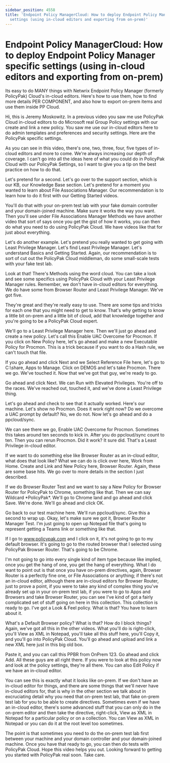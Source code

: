 ```yaml
---
sidebar_position: 4558
title: 'Endpoint Policy ManagerCloud: How to deploy Endpoint Policy Manager specific
  settings (using in-cloud editors and exporting from on-prem)'
---
```


# Endpoint Policy ManagerCloud: How to deploy Endpoint Policy Manager specific settings (using in-cloud editors and exporting from on-prem)

Its easy to do MANY things with Netwrix Endpoint Policy Manager (formerly PolicyPak) Cloud's in-cloud editors. Here's how to use them, how to find more details PER COMPONENT, and also how to export on-prem items and use them inside PP Cloud.

Hi, this is Jeremy Moskowitz. In a previous video you saw me use PolicyPak Cloud in-cloud editors to do Microsoft real Group Policy settings with our create and link a new policy. You saw me use our in-cloud editors here to do admin templates and preferences and security settings. Here are the PolicyPak specific settings.

As you can see in this video, there's one, two, three, four, five types of in-cloud editors and more to come. We're always increasing our depth of coverage. I can't go into all the ideas here of what you could do in PolicyPak Cloud with our PolicyPak Settings, so I want to give you a tip on the best practice on how to do that.

Let's pretend for a second. Let's go over to the support section, which is our KB, our Knowledge Base section. Let's pretend for a moment you wanted to learn about File Associations Manager. Our recommendation is to learn how to do it first with our Getting Started videos.

You'll do that with your on-prem test lab with your fake domain controller and your domain-joined machine. Make sure it works the way you want. Then you'll see under File Associations Manager Methods we have another video that sort of says once you get the gist of how it works, you can then do what you need to do using PolicyPak Cloud. We have videos like that for just about everything.

Let's do another example. Let's pretend you really wanted to get going with Least Privilege Manager. Let's find Least Privilege Manager. Let's understand Basics and Getting Started. Again, our recommendation is to sort of cut out the PolicyPak Cloud middleman, do some small-scale tests with your fake test lab.

Look at that! There's Methods using the word cloud. You can take a look and see some specifics using PolicyPak Cloud with your Least Privilege Manager rules. Remember, we don't have in-cloud editors for everything. We do have some from Browser Router and Least Privilege Manager. We've got five.

They're great and they're really easy to use. There are some tips and tricks for each one that you might need to get to know. That's why getting to know a little bit on-prem and a little bit of cloud, add that knowledge together and you're going to be a PolicyPak Cloud expert.

We'll go to a Least Privilege Manager here. Then we'll just go ahead and create a new policy. Let's call this Enable UAC Overcome for Procmon. If you click on New Policy here, let's go ahead and make a new Executable Policy for Procmon. This is a trick because if you want to do a Hash rule, we can't touch that file.

If you go ahead and click Next and we Select Reference File here, let's go to C:\share, Apps to Manage. Click on DEMOS and let's take Procmon. There we go. We've touched it. Now that we've got that guy, we're ready to go.

Go ahead and click Next. We can Run with Elevated Privileges. You're off to the races. We've reached out, touched it, and we've done a Least Privilege thing.

Let's go ahead and check to see that it actually worked. Here's our machine. Let's show no Procmon. Does it work right now? Do we overcome a UAC prompt by default? No, we do not. Now let's go ahead and do a ppcloud/sync.

We can see there we go, Enable UAC Overcome for Procmon. Sometimes this takes around ten seconds to kick in. After you do ppcloud/sync count to ten. Then you can rerun Procmon. Did it work? It sure did. That's a Least Privilege in-cloud editor.

If we want to do something else like Browser Router as an in-cloud editor, what does that look like? What we can do is click over here, Work from Home. Create and Link and New Policy here, Browser Router. Again, these are some base hits. We go over to more details in the section I just described.

If we do Browser Router Test and we want to say a New Policy for Browser Router for PolicyPak to Chrome, something like that. Then we can say Wildcard \*PolicyPak\*. We'll go to Chrome land and go ahead and click Save. We're done. We'll go ahead and click OK.

Go back to our test machine here. We'll run ppcloud/sync. Give this a second to wrap up. Okay, let's make sure we got it, Browser Router Manager Test. I'm just going to open up Notepad file that's going to represent getting a Teams link or something like that.

If I go to www.policypak.com and I click on it, it's not going to go to my default browser. It's going to go to the routed browser that I selected using PolicyPak Browser Router. That's going to be Chrome.

I'm not going to go into every single kind of item type because like implied, once you get the hang of one, you get the hang of everything. What I do want to point out is that once you have on-prem directives, again, Browser Router is a perfectly fine one, or File Associations or anything; if there's not an in-cloud editor, although there are in-cloud editors for Browser Router, just to prove a point, if you were to take any kind of complex thing you've already set up in your on-prem test lab, if you were to go to Apps and Browsers and take Browser Router, you can see I've kind of got a fairly complicated set of stuff going on here in this collection. This collection is ready to go. I've got a Look & Feel policy. What is that? You have to learn about it.

What's a Default Browser policy? What is that? How do I block things? Again, we've got all this in the other videos. What you'll do is right-click, you'll View as XML in Notepad, you'll take all this stuff here, you'll Copy it, and you'll go into PolicyPak Cloud. You'll go ahead and upload and link a new XML here just in this big old box.

Paste it, and you can call this PPBR from OnPrem 123. Go ahead and click Add. All these guys are all right there. If you were to look at this policy now and look at the policy settings, they're all there. You can also Edit Policy if we have an in-cloud editor.

You can see this is exactly what it looks like on-prem. If we don't have an in-cloud editor for things, and there are some things that we'll never have in-cloud editors for, that is why in the other section we talk about in excruciating detail why you need that on-prem test lab, that fake on-prem test lab for you to be able to create directives. Sometimes even if we have an in-cloud editor, there's some advanced stuff that you can only do in the on-prem editor and then take the directive, right-click, View as XML in Notepad for a particular policy or on a collection. You can View as XML in Notepad or you can do it at the root level too sometimes.

The point is that sometimes you need to do the on-prem test lab first between your machine and your domain controller and your domain-joined machine. Once you have that ready to go, you can then do tests with PolicyPak Cloud. Hope this video helps you out. Looking forward to getting you started with PolicyPak real soon. Take care.
